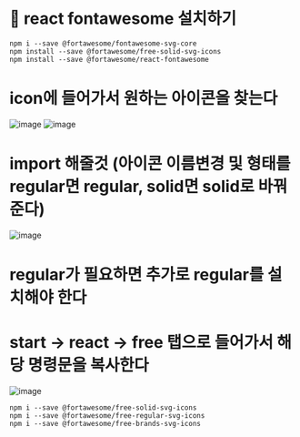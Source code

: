 # 🐬 react fontawesome 설치하기
```
npm i --save @fortawesome/fontawesome-svg-core
npm install --save @fortawesome/free-solid-svg-icons
npm install --save @fortawesome/react-fontawesome
```

# icon에 들어가서 원하는 아이콘을 찾는다
![image](https://github.com/sonahyeonn/myreact/assets/147791395/e549294a-e195-473f-a635-ade2e067e9cb)
![image](https://github.com/sonahyeonn/myreact/assets/147791395/1fc39185-ace0-4e0f-8607-6d8ed0d34844)


# import 해줄것 (아이콘 이름변경 및 형태를 regular면 regular, solid면 solid로 바꿔준다)
![image](https://github.com/sonahyeonn/myreact/assets/147791395/8ba81d17-82a2-4d74-8ccd-ea731a097c11)


# regular가 필요하면 추가로 regular를 설치해야 한다
# start -> react -> free 탭으로 들어가서 해당 명령문을 복사한다
![image](https://github.com/sonahyeonn/myreact/assets/147791395/d56cfc2c-cf57-41e5-b557-980897935b97)
```
npm i --save @fortawesome/free-solid-svg-icons
npm i --save @fortawesome/free-regular-svg-icons
npm i --save @fortawesome/free-brands-svg-icons
```

